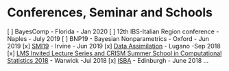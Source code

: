 # Conferences, Seminar and Schools


 [ ] BayesComp - Florida - Jan 2020
 [ ] 12th IBS-Italian Region conference - Naples - July 2019
 [ ] BNP19 - Bayesian Nonparametrics - Oxford - Jun 2019
 [x] [SMI19](/pages/SMI19) - Irvine - Jun 2019
 [x] [Data Assimilation](/pages/lug) - Lugano -Sep 2018
 [x] [LMS Invited Lecture Series and CRISM Summer School in Computational Statistics 2018](/pages/Warwick18) - Warwick -Jul 2018
 [x] [ISBA](/pages/ISBA) - Edinburgh - June 2018
...
